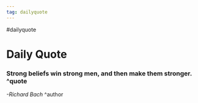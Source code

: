 ```yaml
---
tag: dailyquote
---
```


#dailyquote

# Daily Quote

### Strong beliefs win strong men, and then make them stronger. ^quote
*-Richard Bach* ^author
